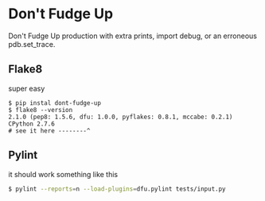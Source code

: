 Don't Fudge Up
=============

Don't Fudge Up production with extra prints, import debug, or an erroneous pdb.set_trace.

Flake8
------
super easy

```
$ pip instal dont-fudge-up
$ flake8 --version                                                             2.1.0 (pep8: 1.5.6, dfu: 1.0.0, pyflakes: 0.8.1, mccabe: 0.2.1) CPython 2.7.6
# see it here --------^
```

Pylint
------

it should work something like this

```bash
$ pylint --reports=n --load-plugins=dfu.pylint tests/input.py
```
